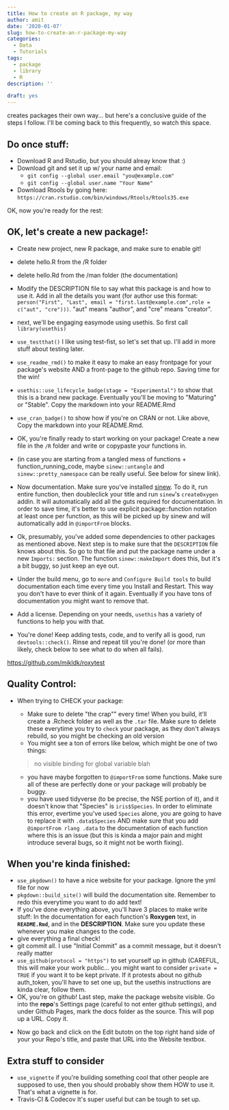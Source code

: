 ```yaml
---
title: How to create an R package, my way
author: amit
date: '2020-01-07'
slug: how-to-create-an-r-package-my-way
categories:
  - Data
  - Tutorials
tags:
  - package
  - library
  - R
description: ''

draft: yes
---
```


creates packages their own way... but here's a conclusive guide of the steps I follow. I'll be coming back to this frequently, so watch this space.


## Do once stuff: 
   - Download R and Rstudio, but you should alreay know that :)
   - Download git and set it up w/ your name and email:
     - `git config --global user.email "you@example.com"`
     - `git config --global user.name "Your Name"` 
   - Download Rtools by going here: `https://cran.rstudio.com/bin/windows/Rtools/Rtools35.exe`

OK, now you're ready for the rest:

## OK, let's create a new package!:

   - Create new project, new R package, and make sure to enable git!
  [](/post/2020-01-07-how-to-create-an-r-package-my-way_files/package1.png)
  [](/post/2020-01-07-how-to-create-an-r-package-my-way_files/package2.png)
  [](/post/2020-01-07-how-to-create-an-r-package-my-way_files/package3.png)
  
   - delete hello.R from the /R folder
   - delete hello.Rd from the /man folder (the documentation)
   - Modify the DESCRIPTION file to say what this package is and how to use it. Add in all the details you want (for author use this format: `person("First", "Last", email = "first.last@example.com",role = c("aut", "cre")))`. "aut" means "author", and "cre" means "creator".
   - next, we'll be engaging easymode using usethis. So first call `library(usethis)`
   - `use_testthat()` I like using test-fist, so let's set that up. I'll add in more stuff about testing later.
   - `use_readme_rmd()` to make it easy to make an easy frontpage for your package's website AND a front-page to the github repo. Saving time for the win!
   - `usethis::use_lifecycle_badge(stage = "Experimental")` to show that this is a brand new package. Eventually you'll be moving to "Maturing" or "Stable". Copy the markdown into your README.Rmd
   - `use_cran_badge()` to show how if you're on CRAN or not. Like above, Copy the markdown into your README.Rmd.
   - OK, you're finally ready to start working on your package! Create a new file in the `/R` folder and write or copypaste your functions in.
   - (in case you are starting from a tangled mess of functions + function_running_code, maybe `sinew::untangle` and `sinew::pretty_namespace` can be really useful. See below for sinew link).
   - Now documentation. Make sure you've installed [sinew](https://github.com/metrumresearchgroup/sinew). To do it, run entire function, then doubleclick your title and run `sinew`'s `createOxygen` addin. It will automatically add all the guts required for documentation. In order to save time, it's better to use explicit package::function notation at least once per function, as this will be picked up by sinew and will automatically add in `@importFrom` blocks.
   - Ok, presumably, you've added some dependencies to other packages as mentioned above. Next step is to make sure that the `DESCRIPTION` file knows about this. So go to that file and put the package name under a new `Imports:` section. The function `sinew::makeImport` does this, but it's a bit buggy, so just keep an eye out.
   - Under the build menu, go to `more` and `Configure Build tools` to build documentation each time every time you Install and Restart. This way you don't have to ever think of it again. Eventually if you have tons of documentation you might want to remove that.
   - Add a license. Depending on your needs, `usethis` has a variety of functions to help you with that.
   - You're done! Keep adding tests, code, and to verify all is good, run `devtools::check()`. Rinse and repeat till you're done! (or more than likely, check below to see what to do when all fails).


https://github.com/mikldk/roxytest


## Quality Control:
   - When trying to CHECK your package: 
     - Make sure to delete "the crap"" every time! When you build, it'll create a .Rcheck folder as well as the `.tar` file. Make sure to delete these everytime you try to `check` your package, as they don't always rebuild, so you might be checking an old version
     - You might see a ton of errors like below, which might be one of two things:
     
     > no visible binding for global variable blah
       
       - you have maybe forgotten to `@importFrom` some functions. Make sure all of these are perfectly done or your package will probably be buggy.
       - you have used tidyverse (to be precise, the NSE portion of it), and it doesn't know that "Species" is `iris$Species`. In order to eliminate this error, evertime you've used `Species` alone, you are going to have to replace it with `.data$Species` AND make sure that you add `@importFrom rlang .data` to the documentation of each function where this is an issue (but this is kinda a major pain and might introduce several bugs, so it might not be worth fixing).
       
## When you're kinda finished:
   - `use_pkgdown()` to have a nice website for your package. Ignore the yml file for now
   - `pkgdown::build_site()` will build the documentation site. Remember to redo this everytime you want to do add text!
   - If you've done everything above, you'll have 3 places to make write stuff: In the documentation for each function's **Roxygen** text, in **`README.Rmd`**, and in the **DESCRIPTION**. Make sure you update these whenever you make changes to the code. 
   - give everything a final check!
   - git commit all. I use "Initial Commit" as a commit message, but it doesn't really matter
   - `use_github(protocol = "https")` to set yourself up in github (CAREFUL, this will make your work public... you might want to consider `private = TRUE` if you want it to be kept private. If it protests about no github auth_token, you'll have to set one up, but the usethis instructions are kinda clear, follow them.
   - OK, you're on github! Last step, make the package website visible. Go into the **repo**'s Settings page (careful to not enter github settings), and under Github Pages, mark the docs folder as the source. This will pop up a URL. Copy it.
   
  [](/post/2020-01-07-how-to-create-an-r-package-my-way_files/package3.png)
  
  - Now go back and click on the Edit butotn on the top right hand side of your your Repo's title, and paste that URL into the Website textbox.

 
## Extra stuff to consider 
 - `use_vignette` if you're building something cool that other people are supposed to use, then you should probably show them HOW to use it. That's what a vignette is for.
 - Travis-CI & Codecov It's super useful but can be tough to set up.  
 

